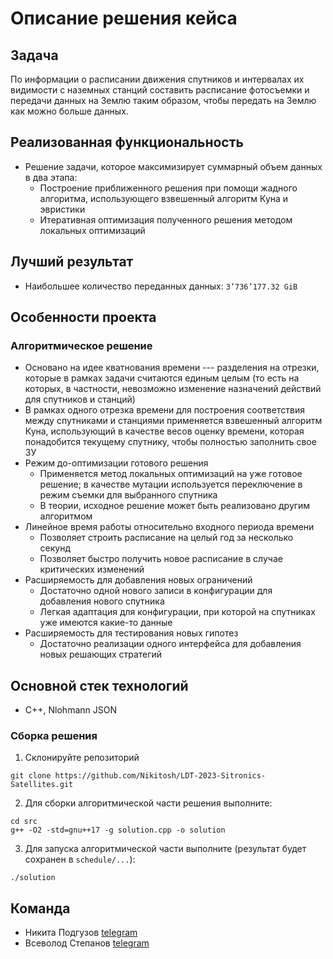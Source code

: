 # Описание решения кейса

## Задача

По информации о расписании движения спутников и интервалах их видимости с наземных станций составить расписание фотосъемки и передачи данных на Землю таким образом, чтобы передать на Землю как можно больше данных. 

## Реализованная функциональность
* Решение задачи, которое максимизирует суммарный объем данных в два этапа: 
  * Построение приближенного решения при помощи жадного алгоритма, использующего взвешенный алгоритм Куна и эвристики
  * Итеративная оптимизация полученного решения методом локальных оптимизаций

## Лучший результат
* Наибольшее количество переданных данных: `3’736’177.32 GiB`

## Особенности проекта

### Алгоритмическое решение
* Основано на идее кватнования времени --- разделения на отрезки, которые в рамках задачи считаются единым целым (то есть на которых, в частности, невозможно изменение назначений действий для спутников и станций)
* В рамках одного отрезка времени для построения соответствия между спутниками и станциями применяется взвешенный алгоритм Куна, использующий в качестве весов оценку времени, которая понадобится текущему спутнику, чтобы полностью заполнить свое ЗУ
* Режим до-оптимизации готового решения
  * Применяется метод локальных оптимизаций на уже готовое решение; в качестве мутации используется переключение в режим съемки для выбранного спутника 
  * В теории, исходное решение может быть реализовано другим алгоритмом
* Линейное время работы относительно входного периода времени
  * Позволяет строить расписание на целый год за несколько секунд
  * Позволяет быстро получить новое расписание в случае критических изменений
* Расширяемость для добавления новых ограничений
  * Достаточно одной нового записи в конфигурации для добавления нового спутника
  * Легкая адаптация для конфигурации, при которой на спутниках уже имеются какие-то данные
* Расширяемость для тестирования новых гипотез
  * Достаточно реализации одного интерфейса для добавления новых решающих стратегий

## Основной стек технологий

* C++, Nlohmann JSON

### Сборка решения

1. Склонируйте репозиторий  
~~~
git clone https://github.com/Nikitosh/LDT-2023-Sitronics-Satellites.git
~~~
2. Для сборки алгоритмической части решения выполните:
~~~
cd src
g++ -O2 -std=gnu++17 -g solution.cpp -o solution
~~~
3. Для запуска алгоритмической части выполните (результат будет сохранен в `schedule/...`):
~~~
./solution
~~~

## Команда

* Никита Подгузов [telegram](https://t.me/Nikitosh)
* Всеволод Степанов [telegram](https://t.me/Tehnar5)
